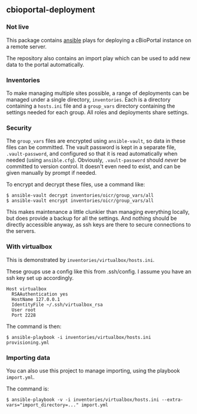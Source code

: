 ## cbioportal-deployment

### Not live

This package contains [ansible](https://www.ansible.com/) plays for deploying a
cBioPortal instance on a remote server.

The repository also contains an import play which can be used to add new data
to the portal automatically.

### Inventories

To make managing multiple sites possible, a range of deployments can be managed
under a single directory, `inventories`. Each is a directory containing a `hosts.ini`
file and a `group_vars` directory containing the settings needed for each group.
All roles and deployments share settings.

### Security

The `group_vars` files are encrypted using `ansible-vault`, so data in these
files can be committed. The vault password is kept in a separate file,
`.vault-password`, and configured so that it is read automatically when
needed (using `ansible.cfg`).  Obviously, `.vault-password` should *never* be
committed to version control. It doesn't even need to exist, and can be
given manually by prompt if needed.

To encrypt and decrypt these files, use a command like:

    $ ansible-vault decrypt inventories/oicr/group_vars/all
    $ ansible-vault encrypt inventories/oicr/group_vars/all

This makes maintenance a little clunkier than managing everything locally, but
does provide a backup for all the settings. And nothing should be directly
accessible anyway, as ssh keys are there to secure connections to the
servers.

### With virtualbox

This is demonstrated by `inventories/virtualbox/hosts.ini`.

These groups use a config like this from .ssh/config. I assume you have an ssh
key set up accordingly.

    Host virtualbox
      RSAAuthentication yes
      HostName 127.0.0.1
      IdentityFile ~/.ssh/virtualbox_rsa
      User root
      Port 2228

The command is then:

    $ ansible-playbook -i inventories/virtualbox/hosts.ini provisioning.yml

### Importing data

You can also use this project to manage importing, using the playbook `import.yml`.

The command is:

    $ ansible-playbook -v -i inventories/virtualbox/hosts.ini --extra-vars="import_directory=..." import.yml
